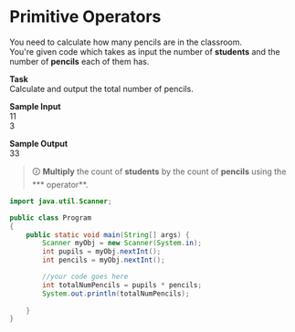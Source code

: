 # Primitive Operators
You need to calculate how many pencils are in the classroom.  
You're given code which takes as input the number of **students** and the number of **pencils** each of them has.  
  
**Task**  
Calculate and output the total number of pencils.  
  
**Sample Input**  
11  
3  
  
**Sample Output**  
33  

>🛈 **Multiply** the count of **students** by the count of **pencils** using the *** operator**. 

```java
import java.util.Scanner;

public class Program
{
	public static void main(String[] args) {
		Scanner myObj = new Scanner(System.in);
		int pupils = myObj.nextInt();
		int pencils = myObj.nextInt();

		//your code goes here
		int totalNumPencils = pupils * pencils;
		System.out.println(totalNumPencils);
	
	}
}
```